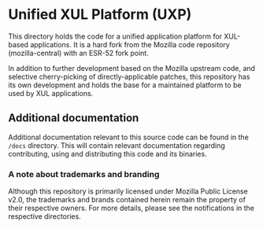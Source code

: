 # Unified XUL Platform (UXP)

This directory holds the code for a unified application platform for XUL-based
applications. It is a hard fork from the Mozilla code repository (mozilla-central)
with an ESR-52 fork point.

In addition to further development based on the Mozilla upstream code, and
selective cherry-picking of directly-applicable patches, this repository has its
own development and holds the base for a maintained platform to be used by XUL
applications.

## Additional documentation

Additional documentation relevant to this source code can be found in the `/docs`
directory. This will contain relevant documentation regarding contributing,
using and distributing this code and its binaries.

### A note about trademarks and branding

Although this repository is primarily licensed under Mozilla Public License v2.0, the
trademarks and brands contained herein remain the property of their respective
owners. For more details, please see the notifications in the respective directories.
